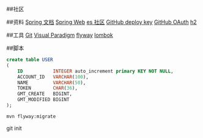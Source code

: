 ##社区

##资料
[Spring 文档](https://spring.io/guides)
[Spring Web](https://spring.io/guides/gs/serving-web-content/)
[es 社区](https://elasticsearch.cn/explore)
[GitHub deploy key](https://developer.github.com/v3/guides/managing-deploy-keys/#deploy-keys)
[GitHub OAuth](https://docs.github.com/en/developers/apps/building-oauth-apps/creating-an-oauth-app)
[h2](https://h2database.com/html/main.html)

##工具
[Git](https://git-scm.com/download)
[Visual Paradigm](https://www.visual-paradigm.com)
[flyway](https://flywaydb.org/documentation/usage/maven/)
[lombok](https://www.projectlombok.org)


##脚本
```sql
create table USER
(
    ID           INTEGER auto_increment primary KEY NOT NULL,
    ACCOUNT_ID   VARCHAR(100),
    NAME         VARCHAR(50),
    TOKEN        CHAR(36),
    GMT_CREATE   BIGINT,
    GMT_MODIFIED BIGINT
);

```
```bash
mvn flyway:migrate
```

git init
